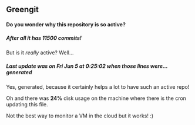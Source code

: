 ## Greengit

#### Do you wonder why this repository is so active?

##### After all it has 11500 commits!

But is it *really* active? Well...

##### Last update was on Fri Jun 5 at 0:25:02 when those lines were... generated

Yes, generated, because it certainly helps a lot to have such an active repo!

Oh and there was **24%** disk usage on the machine
where there is the cron updating this file.

Not the best way to monitor a VM in the cloud but it works! :)
